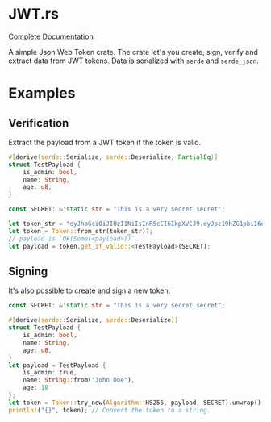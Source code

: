 # JWT.rs
[Complete Documentation](https://docs.rs/jwt_rs/0.1.0/jwt_rs/)

A simple Json Web Token crate. The crate let's you create, sign, verify and extract data from
JWT tokens. Data is serialized with `serde` and `serde_json`.

# Examples
## Verification
Extract the payload from a JWT token if the token is valid.
```rust
#[derive(serde::Serialize, serde::Deserialize, PartialEq)]
struct TestPayload {
    is_admin: bool,
    name: String,
    age: u8,
}

const SECRET: &'static str = "This is a very secret secret";

let token_str = "eyJhbGciOiJIUzI1NiIsInR5cCI6IkpXVCJ9.eyJpc19hZG1pbiI6dHJ1ZSwibmFtZSI6IkpvaG4gRG9lIiwiYWdlIjoxOH0.0mV5XVAmarscyZEwl8PoX4vqVn_JCZSVJRsgnSJTo94";
let token = Token::from_str(token_str)?;
// payload is `Ok(Some(<payload>))`
let payload = token.get_if_valid::<TestPayload>(SECRET);
```

## Signing
It's also possible to create and sign a new token:
```rust
const SECRET: &'static str = "This is a very secret secret";

#[derive(serde::Serialize, serde::Deserialize)]
struct TestPayload {
    is_admin: bool,
    name: String,
    age: u8,
}
let payload = TestPayload {
    is_admin: true,
    name: String::from("John Doe"),
    age: 18
};
let token = Token::try_new(Algorithm::HS256, payload, SECRET).unwrap();
println!("{}", token); // Convert the token to a string.
```
